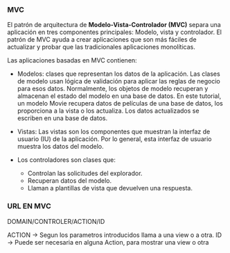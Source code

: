 ### MVC

El patrón de arquitectura de **Modelo-Vista-Controlador (MVC)** separa una aplicación en tres componentes principales: Modelo, vista y controlador. El patrón de MVC ayuda a crear aplicaciones que son más fáciles de actualizar y probar que las tradicionales aplicaciones monolíticas.

Las aplicaciones basadas en MVC contienen:

- Modelos: clases que representan los datos de la aplicación. Las clases de modelo usan lógica de validación para aplicar las reglas de negocio para esos datos. Normalmente, los objetos de modelo recuperan y almacenan el estado del modelo en una base de datos. En este tutorial, un modelo Movie recupera datos de películas de una base de datos, los proporciona a la vista o los actualiza. Los datos actualizados se escriben en una base de datos.

- Vistas: Las vistas son los componentes que muestran la interfaz de usuario (IU) de la aplicación. Por lo general, esta interfaz de usuario muestra los datos del modelo.

- Los controladores son clases que:
    - Controlan las solicitudes del explorador.
    - Recuperan datos del modelo.
    - Llaman a plantillas de vista que devuelven una respuesta.



### URL EN MVC
DOMAIN/CONTROLER/ACTION/ID

ACTION -> Segun los parametros introducidos llama a una view o a otra.
ID -> Puede ser necesaria en alguna Action, para mostrar una view o otra
